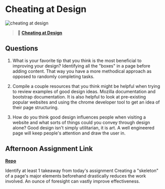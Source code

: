 # Cheating at Design

![cheating at design](https://bcw.blob.core.windows.net/public/img/courses/5247609446691139)

> **📖 [Cheating at Design](https://codeworksacademy.com/fs-student-guide/resources/wk1/04-Cheating-at-Design)**

## Questions

1. What is your favorite tip that you think is the most beneficial to improving your design?
Identifying all the "boxes" in a page before adding content. That way you have a more methodical approach 
as opposed to randomly completing tasks.

2. Compile a couple resources that you think might be helpful when trying to review examples of good design ideas.
Mozilla documentation and bootstrap documentation. It is also helpful to look at pre-existing popular websites
and using the chrome developer tool to get an idea of their page structuring.

3. How do you think good design influences people when visiting a website and what sorts of things could you convey through design alone?
Good design isn't simply utilitarian, it is art. 
A well engineered page will keep people's attention and draw the user in.

## Afternoon Assignment Link

**[Repo](https://github.com/ZacGamble/crownmaple-clone)**

Identify at least 1 takeaway from today's assignment
Creating a "skeleton" of a page's major elements beforehand drastically reduces the work involved.
An ounce of foresight can vastly improve effectiveness.
